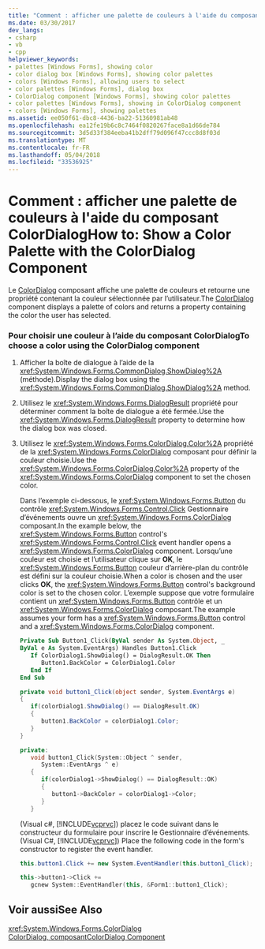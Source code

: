 ```yaml
---
title: "Comment : afficher une palette de couleurs à l'aide du composant ColorDialog"
ms.date: 03/30/2017
dev_langs:
- csharp
- vb
- cpp
helpviewer_keywords:
- palettes [Windows Forms], showing color
- color dialog box [Windows Forms], showing color palettes
- colors [Windows Forms], allowing users to select
- color palettes [Windows Forms], dialog box
- ColorDialog component [Windows Forms], showing color palettes
- color palettes [Windows Forms], showing in ColorDialog component
- colors [Windows Forms], showing palettes
ms.assetid: ee050f61-dbc8-4436-ba22-51360981ab48
ms.openlocfilehash: ea12fe19b6c8c7464f0820267face8a1d66de784
ms.sourcegitcommit: 3d5d33f384eeba41b2dff79d096f47ccc8d8f03d
ms.translationtype: MT
ms.contentlocale: fr-FR
ms.lasthandoff: 05/04/2018
ms.locfileid: "33536925"
---
```

# <a name="how-to-show-a-color-palette-with-the-colordialog-component"></a><span data-ttu-id="5ad1c-102">Comment : afficher une palette de couleurs à l'aide du composant ColorDialog</span><span class="sxs-lookup"><span data-stu-id="5ad1c-102">How to: Show a Color Palette with the ColorDialog Component</span></span>
<span data-ttu-id="5ad1c-103">Le [ColorDialog](../../../../docs/framework/winforms/controls/colordialog-component-windows-forms.md) composant affiche une palette de couleurs et retourne une propriété contenant la couleur sélectionnée par l’utilisateur.</span><span class="sxs-lookup"><span data-stu-id="5ad1c-103">The [ColorDialog](../../../../docs/framework/winforms/controls/colordialog-component-windows-forms.md) component displays a palette of colors and returns a property containing the color the user has selected.</span></span>  
  
### <a name="to-choose-a-color-using-the-colordialog-component"></a><span data-ttu-id="5ad1c-104">Pour choisir une couleur à l’aide du composant ColorDialog</span><span class="sxs-lookup"><span data-stu-id="5ad1c-104">To choose a color using the ColorDialog component</span></span>  
  
1.  <span data-ttu-id="5ad1c-105">Afficher la boîte de dialogue à l’aide de la <xref:System.Windows.Forms.CommonDialog.ShowDialog%2A> (méthode).</span><span class="sxs-lookup"><span data-stu-id="5ad1c-105">Display the dialog box using the <xref:System.Windows.Forms.CommonDialog.ShowDialog%2A> method.</span></span>  
  
2.  <span data-ttu-id="5ad1c-106">Utilisez le <xref:System.Windows.Forms.DialogResult> propriété pour déterminer comment la boîte de dialogue a été fermée.</span><span class="sxs-lookup"><span data-stu-id="5ad1c-106">Use the <xref:System.Windows.Forms.DialogResult> property to determine how the dialog box was closed.</span></span>  
  
3.  <span data-ttu-id="5ad1c-107">Utilisez le <xref:System.Windows.Forms.ColorDialog.Color%2A> propriété de la <xref:System.Windows.Forms.ColorDialog> composant pour définir la couleur choisie.</span><span class="sxs-lookup"><span data-stu-id="5ad1c-107">Use the <xref:System.Windows.Forms.ColorDialog.Color%2A> property of the <xref:System.Windows.Forms.ColorDialog> component to set the chosen color.</span></span>  
  
     <span data-ttu-id="5ad1c-108">Dans l’exemple ci-dessous, le <xref:System.Windows.Forms.Button> du contrôle <xref:System.Windows.Forms.Control.Click> Gestionnaire d’événements ouvre un <xref:System.Windows.Forms.ColorDialog> composant.</span><span class="sxs-lookup"><span data-stu-id="5ad1c-108">In the example below, the <xref:System.Windows.Forms.Button> control's <xref:System.Windows.Forms.Control.Click> event handler opens a <xref:System.Windows.Forms.ColorDialog> component.</span></span> <span data-ttu-id="5ad1c-109">Lorsqu’une couleur est choisie et l’utilisateur clique sur **OK**, le <xref:System.Windows.Forms.Button> couleur d’arrière-plan du contrôle est défini sur la couleur choisie.</span><span class="sxs-lookup"><span data-stu-id="5ad1c-109">When a color is chosen and the user clicks **OK**, the <xref:System.Windows.Forms.Button> control's background color is set to the chosen color.</span></span> <span data-ttu-id="5ad1c-110">L’exemple suppose que votre formulaire contient un <xref:System.Windows.Forms.Button> contrôle et un <xref:System.Windows.Forms.ColorDialog> composant.</span><span class="sxs-lookup"><span data-stu-id="5ad1c-110">The example assumes your form has a <xref:System.Windows.Forms.Button> control and a <xref:System.Windows.Forms.ColorDialog> component.</span></span>  
  
    ```vb  
    Private Sub Button1_Click(ByVal sender As System.Object, _  
    ByVal e As System.EventArgs) Handles Button1.Click  
       If ColorDialog1.ShowDialog() = DialogResult.OK Then  
          Button1.BackColor = ColorDialog1.Color  
       End If  
    End Sub  
    ```  
  
    ```csharp  
    private void button1_Click(object sender, System.EventArgs e)  
    {  
       if(colorDialog1.ShowDialog() == DialogResult.OK)  
       {  
          button1.BackColor = colorDialog1.Color;  
       }  
    }  
    ```  
  
    ```cpp  
    private:  
       void button1_Click(System::Object ^ sender,   
          System::EventArgs ^ e)  
       {  
          if(colorDialog1->ShowDialog() == DialogResult::OK)  
          {  
             button1->BackColor = colorDialog1->Color;  
          }  
       }  
    ```  
  
     <span data-ttu-id="5ad1c-111">(Visual c#, [!INCLUDE[vcprvc](../../../../includes/vcprvc-md.md)]) placez le code suivant dans le constructeur du formulaire pour inscrire le Gestionnaire d’événements.</span><span class="sxs-lookup"><span data-stu-id="5ad1c-111">(Visual C#, [!INCLUDE[vcprvc](../../../../includes/vcprvc-md.md)]) Place the following code in the form's constructor to register the event handler.</span></span>  
  
    ```csharp  
    this.button1.Click += new System.EventHandler(this.button1_Click);  
    ```  
  
    ```cpp  
    this->button1->Click +=   
       gcnew System::EventHandler(this, &Form1::button1_Click);  
    ```  
  
## <a name="see-also"></a><span data-ttu-id="5ad1c-112">Voir aussi</span><span class="sxs-lookup"><span data-stu-id="5ad1c-112">See Also</span></span>  
 <xref:System.Windows.Forms.ColorDialog>  
 [<span data-ttu-id="5ad1c-113">ColorDialog, composant</span><span class="sxs-lookup"><span data-stu-id="5ad1c-113">ColorDialog Component</span></span>](../../../../docs/framework/winforms/controls/colordialog-component-windows-forms.md)
